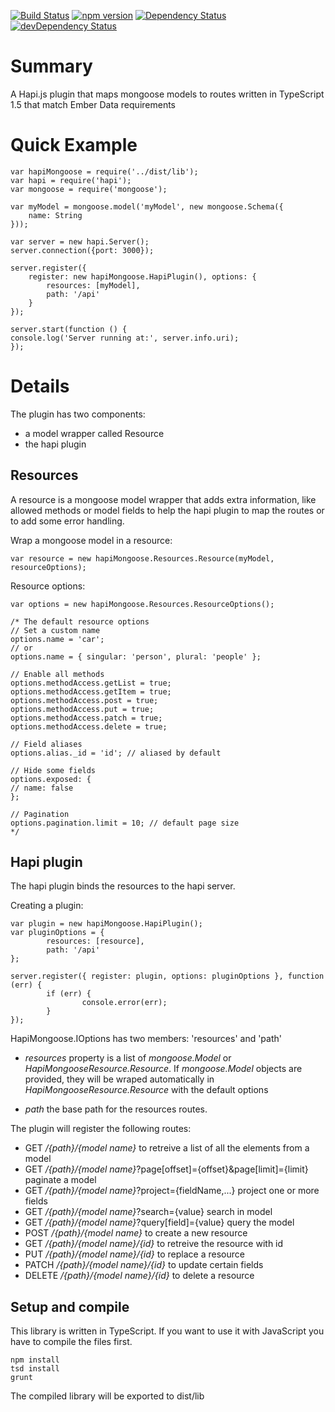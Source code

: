 [![Build Status](https://travis-ci.org/watchup/hapi-mongoose.svg?branch=master)](https://travis-ci.org/watchup/hapi-mongoose)
[![npm version](https://badge.fury.io/js/%40watchup%2Fhapi-mongoose.svg)](https://badge.fury.io/js/%40watchup%2Fhapi-mongoose)
[![Dependency Status](https://david-dm.org/watchup/hapi-mongoose.svg?style=flat)](https://david-dm.org/watchup/hapi-mongoose)
[![devDependency Status](https://david-dm.org/watchup/hapi-mongoose/dev-status.svg?style=flat)](https://david-dm.org/watchup/hapi-mongoose#info=devDependencies)

# Summary

A Hapi.js plugin that maps mongoose models to routes written in TypeScript 1.5 that match Ember Data requirements

# Quick Example

	var hapiMongoose = require('../dist/lib');
	var hapi = require('hapi');
	var mongoose = require('mongoose');

	var myModel = mongoose.model('myModel', new mongoose.Schema({
		name: String
	}));

	var server = new hapi.Server();
	server.connection({port: 3000});

	server.register({
		register: new hapiMongoose.HapiPlugin(), options: {
			resources: [myModel],
			path: '/api'
		}
	});

	server.start(function () {
	console.log('Server running at:', server.info.uri);
	});

# Details

The plugin has two components:

- a model wrapper called Resource
- the hapi plugin


## Resources

A resource is a mongoose model wrapper that adds extra information, like allowed methods or model fields
to help the hapi plugin to map the routes or to add some error handling.

Wrap a mongoose model in a resource:

	var resource = new hapiMongoose.Resources.Resource(myModel, resourceOptions);

Resource options:

    var options = new hapiMongoose.Resources.ResourceOptions();

    /* The default resource options
    // Set a custom name
    options.name = 'car';
    // or
    options.name = { singular: 'person', plural: 'people' };

    // Enable all methods
    options.methodAccess.getList = true;
    options.methodAccess.getItem = true;
    options.methodAccess.post = true;
    options.methodAccess.put = true;
    options.methodAccess.patch = true;
    options.methodAccess.delete = true;

    // Field aliases
    options.alias._id = 'id'; // aliased by default

    // Hide some fields
    options.exposed: {
    // name: false
    };

    // Pagination
    options.pagination.limit = 10; // default page size
    */

## Hapi plugin

The hapi plugin binds the resources to the hapi server.

Creating a plugin:

	var plugin = new hapiMongoose.HapiPlugin();
	var pluginOptions = {
			resources: [resource],
			path: '/api'
	};

	server.register({ register: plugin, options: pluginOptions }, function (err) {
			if (err) {
					console.error(err);
			}
	});

HapiMongoose.IOptions has two members: 'resources' and 'path'

- *resources* property is a list of _mongoose.Model<any>_ or _HapiMongooseResource.Resource_. If _mongoose.Model<any>_ objects are provided, they will be wraped automatically in _HapiMongooseResource.Resource_ with the default options

- *path* the base path for the resources routes.


The plugin will register the following routes:

- GET    */{path}/{model name}*      						to retreive a list of all the elements from a model
- GET    */{path}/{model name}*?page[offset]={offset}&page[limit]={limit}      paginate a model
- GET    */{path}/{model name}*?project={fieldName,...}     project one or more fields
- GET    */{path}/{model name}*?search={value}     			search in model
- GET    */{path}/{model name}*?query[field]={value}     	query the model
- POST   */{path}/{model name}*      						to create a new resource
- GET    */{path}/{model name}/{id}* 						to retreive the resource with id
- PUT    */{path}/{model name}/{id}* 						to replace a resource
- PATCH  */{path}/{model name}/{id}* 						to update certain fields
- DELETE */{path}/{model name}/{id}* 						to delete a resource

## Setup and compile

This library is written in TypeScript. If you want to use it with JavaScript you
have to compile the files first.

	npm install
	tsd install
	grunt

The compiled library will be exported to dist/lib
